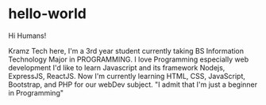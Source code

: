 # hello-world
Hi Humans!

Kramz Tech here, I'm a 3rd year student currently taking BS Information Technology Major in PROGRAMMING.
I love Programming especially web development I'd like to learn Javascript and its framework Nodejs, ExpressJS, ReactJS.
Now I'm currently learning HTML, CSS, JavaScript, Bootstrap, and PHP for our webDev subject. 
"I admit that I'm just a beginner in Programming"

